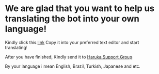 # We are glad that you want to help us translating the bot into your own language!


Kindly click this [link](https://raw.githubusercontent.com/peaktogoo/Akito_Playground/akito/English.py)
Copy it into your preferred text editor and start translating!

After you have finished, Kindly send it to [Haruka Support Group](https://t.me/HarukaAyaGroup)

By your language i mean English, Brazil, Turkish, Japanese and etc.
